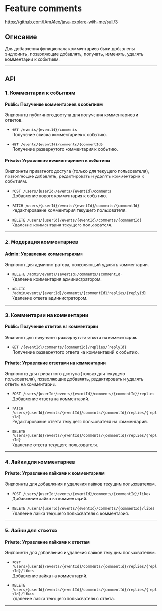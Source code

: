 # Feature comments

https://github.com/IAmA1ex/java-explore-with-me/pull/3

## Описание

Для добавления функционала комментариев были добавлены эндпоинты, позволяющие добавлять, получать, изменять, удалять комментарии к событиям.

---

## API

### 1. Комментарии к событиям

#### Public: Получение комментариев к событиям
Эндпоинты публичного доступа для получения комментариев и ответов.

- `GET /events/{eventId}/comments`  
  Получение списка комментариев к событию.

- `GET /events/{eventId}/comments/{commentId}`  
  Получение развернутого комментария к событию.

#### Private: Управление комментариями к событиям
Эндпоинты приватного доступа (только для текущего пользователя), позволяющие добавлять, редактировать и удалять комментарии к событиям.

- `POST /users/{userId}/events/{eventId}/comments`  
  Добавление нового комментария к событию.

- `PATCH /users/{userId}/events/{eventId}/comments/{commentId}`  
  Редактирование комментария текущего пользователя.

- `DELETE /users/{userId}/events/{eventId}/comments/{commentId}`  
  Удаление комментария текущего пользователя.

---

### 2. Модерация комментариев

#### Admin: Управление комментариями
Эндпоинт для администратора, позволяющий удалять комментарии.

- `DELETE /admin/events/{eventId}/comments/{commentId}`  
  Удаление комментария администратором.

- `DELETE /admin/events/{eventId}/comments/{commentId}/replies/{replyId}`  
  Удаление ответа администратором.

---

### 3. Комментарии на комментарии

#### Public: Получение ответов на комментарии
Эндпоинт для получения развернутого ответа на комментарий.

- `GET /{eventId}/comments/{commentId}/replies/{replyId}`  
  Получение развернутого ответа на комментарий к событию.

#### Private: Управление ответами на комментарии
Эндпоинты для приватного доступа (только для текущего пользователя), позволяющие добавлять, редактировать и удалять ответы на комментарии.

- `POST /users/{userId}/events/{eventId}/comments/{commentId}/replies`  
  Добавление ответа на комментарий.

- `PATCH /users/{userId}/events/{eventId}/comments/{commentId}/replies/{replyId}`  
  Редактирование ответа текущего пользователя на комментарий.

- `DELETE /users/{userId}/events/{eventId}/comments/{commentId}/replies/{replyId}`  
  Удаление ответа текущего пользователя.

---

### 4. Лайки для комментариев

#### Private: Управление лайками к комментариям
Эндпоинты для добавления и удаления лайков текущим пользователем.

- `POST /users/{userId}/events/{eventId}/comments/{commentId}/likes`  
  Добавление лайка на комментарий.

- `DELETE /users/{userId}/events/{eventId}/comments/{commentId}/likes`  
  Удаление лайка текущего пользователя с комментария.
---

### 5. Лайки для ответов

#### Private: Управление лайками к ответам
Эндпоинты для добавления и удаления лайков текущим пользователем.

- `POST /users/{userId}/events/{eventId}/comments/{commentId}/replies/{replyId}/likes`  
  Добавление лайка на комментарий.

- `DELETE /users/{userId}/events/{eventId}/comments/{commentId}/replies/{replyId}/likes`  
  Удаление лайка текущего пользователя с ответа.
---